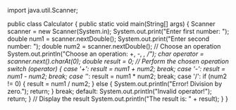 import java.util.Scanner;

public class Calculator {
    public static void main(String[] args) {
        Scanner scanner = new Scanner(System.in);
        System.out.print("Enter first number: ");
        double num1 = scanner.nextDouble();
        System.out.print("Enter second number: ");
        double num2 = scanner.nextDouble();
        // Choose an operation
        System.out.println("Choose an operation: +, -, *, /");
        char operator = scanner.next().charAt(0);
        double result = 0;
        // Perform the chosen operation
        switch (operator) {
            case '+':
                result = num1 + num2;
                break;
            case '-':
                result = num1 - num2;
                break;
            case '*':
                result = num1 * num2;
                break;
            case '/':
                if (num2 != 0) {
                    result = num1 / num2;
                } else {
                    System.out.println("Error! Division by zero.");
                    return;
                }
                break;
            default:
                System.out.println("Invalid operator!");
                return;
        }
        // Display the result
        System.out.println("The result is: " + result);
    }
}
